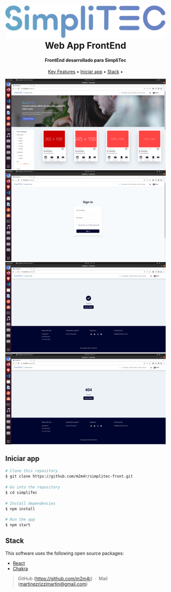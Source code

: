 
<h1 align="center">
  <br>
  <img src="https://github.com/m2m4r/simplitec-front/blob/main/src/assets/logo.svg" alt="simpliTec" width="600"></a>
  <br>
  Web App FrontEnd
  <br>
</h1>

<h4 align="center">FrontEnd desarrollado para SimpliTec</h4>


<p align="center">
  <a href="#key-features">Key Features</a> •
  <a href="#how-to-use">Iniciar app</a> •
  <a href="#credits">Stack</a> •
</p>

![screenshot](https://github.com/m2m4r/simplitec-front/blob/main/src/assets/demoPrint.png)
![screenshot](https://github.com/m2m4r/simplitec-front/blob/main/src/assets/demo2.png)
![screenshot](https://github.com/m2m4r/simplitec-front/blob/main/src/assets/demo3.png)
![screenshot](https://github.com/m2m4r/simplitec-front/blob/main/src/assets/demo4.png)



## Iniciar app


```bash
# Clone this repository
$ git clone https://github.com/m2m4r/simplitec-front.git

# Go into the repository
$ cd simpliTec

# Install dependencies
$ npm install

# Run the app
$ npm start
```


## Stack

This software uses the following open source packages:

- [React](https://es.reactjs.org/)
- [Chakra](https://chakra-ui.com/)


> GitHub (https://github.com/m2m4r) &nbsp;&middot;&nbsp;
> Mail (martinezrizzimartin@gmail.com)

